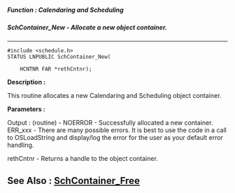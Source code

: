 ##### Function : Calendaring and Scheduling
##### SchContainer_New - Allocate a new object container.
---
```
#include <schedule.h>
STATUS LNPUBLIC SchContainer_New(

	HCNTNR FAR *rethCntnr);
```
**Description :**

This routine allocates a new Calendaring and Scheduling object container.

**Parameters :**

Output :
(routine)  -  NOERROR - Successfully allocated a new container.
ERR_xxx - There are many possible errors. It is best to use the code in a call to OSLoadString and display/log the error for the user as your default error handling.



rethCntnr  -  Returns a handle to the object container.


**See Also :**
[SchContainer_Free](/domino-c-api-docs/reference/Func/SchContainer_Free)
---
